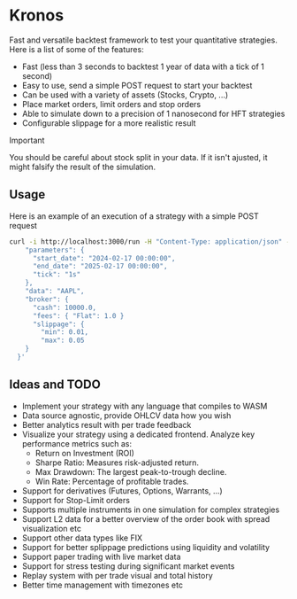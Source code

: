 # Kronos

Fast and versatile backtest framework to test your quantitative strategies. Here is a list of some of the features:

- Fast (less than 3 seconds to backtest 1 year of data with a tick of 1 second)
- Easy to use, send a simple POST request to start your backtest
- Can be used with a variety of assets (Stocks, Crypto, ...)
- Place market orders, limit orders and stop orders
- Able to simulate down to a precision of 1 nanosecond for HFT strategies
- Configurable slippage for a more realistic result

> [!IMPORTANT]
> You should be careful about stock split in your data. If it isn't ajusted, it might falsify the result of the simulation.

## Usage

Here is an example of an execution of a strategy with a simple POST request

```sh
curl -i http://localhost:3000/run -H "Content-Type: application/json" -d '{
    "parameters": {
      "start_date": "2024-02-17 00:00:00",
      "end_date": "2025-02-17 00:00:00",
      "tick": "1s"
    },
    "data": "AAPL",
    "broker": {
      "cash": 10000.0,
      "fees": { "Flat": 1.0 }
      "slippage": {
        "min": 0.01,
        "max": 0.05
    }
  }'
```

## Ideas and TODO

- Implement your strategy with any language that compiles to WASM
- Data source agnostic, provide OHLCV data how you wish
- Better analytics result with per trade feedback
- Visualize your strategy using a dedicated frontend. Analyze key performance metrics such as:
  - Return on Investment (ROI)
  - Sharpe Ratio: Measures risk-adjusted return.
  - Max Drawdown: The largest peak-to-trough decline.
  - Win Rate: Percentage of profitable trades.
- Support for derivatives (Futures, Options, Warrants, ...)
- Support for Stop-Limit orders
- Supports multiple instruments in one simulation for complex strategies
- Support L2 data for a better overview of the order book with spread visualization etc
- Support other data types like FIX
- Support for better splippage predictions using liquidity and volatility
- Support paper trading with live market data
- Support for stress testing during significant market events
- Replay system with per trade visual and total history
- Better time management with timezones etc
